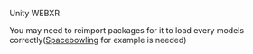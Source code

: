 Unity WEBXR

You may need to reimport packages for it to load every models correctly([Spacebowling](./Assets/Packages/spaceBowling.unitypackage) for example is needed)